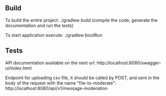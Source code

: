 ## Build

To build the entire project: ./gradlew build (compile the code, generate the documentation and run the tests)


To start application execute: ./gradlew bootRun

## Tests

API documentation available on the next url: http://localhost:8080/swagger-ui/index.html

Endpoint for uploading csv file, it should be called by POST, and sent in the body of the request with the name "file-to-moderate": http://localhost:8080/api/v1/message-moderation
